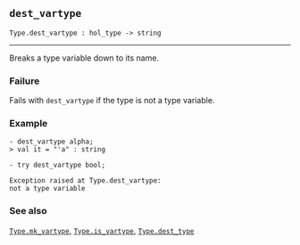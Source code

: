 ## `dest_vartype`

``` hol4
Type.dest_vartype : hol_type -> string
```

------------------------------------------------------------------------

Breaks a type variable down to its name.

### Failure

Fails with `dest_vartype` if the type is not a type variable.

### Example

``` hol4
- dest_vartype alpha;
> val it = "'a" : string

- try dest_vartype bool;

Exception raised at Type.dest_vartype:
not a type variable
```

### See also

[`Type.mk_vartype`](#Type.mk_vartype),
[`Type.is_vartype`](#Type.is_vartype),
[`Type.dest_type`](#Type.dest_type)
